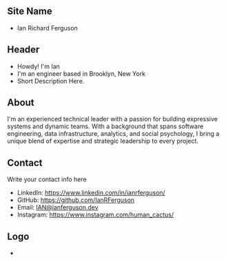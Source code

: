 ## Site Name
- Ian Richard Ferguson

## Header
- Howdy! I'm Ian
- I'm an engineer based in Brooklyn, New York
- Short Description Here.

## About
I'm an experienced technical leader with a passion for building expressive systems and dynamic teams. With a background that spans software engineering, data infrastructure, analytics, and social psychology, I bring a unique blend of expertise and strategic leadership to every project.

## Contact
Write your contact info here
- LinkedIn: https://www.linkedin.com/in/ianrferguson/
- GitHub: https://github.com/IanRFerguson
- Email: IAN@ianferguson.dev
- Instagram: https://www.instagram.com/human_cactus/

## Logo
- 
